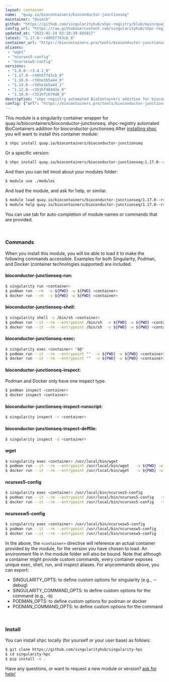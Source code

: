 ```yaml
---
layout: container
name:  "quay.io/biocontainers/bioconductor-junctionseq"
maintainer: "@vsoch"
github: "https://github.com/singularityhub/shpc-registry/blob/main/quay.io/biocontainers/bioconductor-junctionseq/container.yaml"
config_url: "https://raw.githubusercontent.com/singularityhub/shpc-registry/main/quay.io/biocontainers/bioconductor-junctionseq/container.yaml"
updated_at: "2023-01-14 03:10:39.685817"
latest: "1.17.0--r40h5f743cb_0"
container_url: "https://biocontainers.pro/tools/bioconductor-junctionseq"
aliases:
 - "wget"
 - "ncurses5-config"
 - "ncursesw5-config"
versions:
 - "1.8.0--r3.4.1_0"
 - "1.17.0--r40h5f743cb_0"
 - "1.16.0--r36he1b5a44_0"
 - "1.14.0--r36he1b5a44_1"
 - "1.12.0--r351hf484d3e_0"
 - "1.10.0--r351hfc679d8_0"
description: "shpc-registry automated BioContainers addition for bioconductor-junctionseq"
config: {"url": "https://biocontainers.pro/tools/bioconductor-junctionseq", "maintainer": "@vsoch", "description": "shpc-registry automated BioContainers addition for bioconductor-junctionseq", "latest": {"1.17.0--r40h5f743cb_0": "sha256:e5e9d0fdc1771a0846f7bf2cbe477a692115945d0c91011348bfe0136131eaf6"}, "tags": {"1.8.0--r3.4.1_0": "sha256:04106cbd134485b3c4e6d454b392f0b0a8a1942cb816e60acecadd634d5dffb3", "1.17.0--r40h5f743cb_0": "sha256:e5e9d0fdc1771a0846f7bf2cbe477a692115945d0c91011348bfe0136131eaf6", "1.16.0--r36he1b5a44_0": "sha256:4a584a330eac49f41394e1df127a8a2a38e78d248c0e26f2e3bec612f263837b", "1.14.0--r36he1b5a44_1": "sha256:e185436c0f25a0961e77db8a0ad052de3e97ae47d8971356e7760d8136655f3e", "1.12.0--r351hf484d3e_0": "sha256:f8d3f41c4e42a1721099d903efbf835378f3ad94c897d04ea6eae2434dd55ec3", "1.10.0--r351hfc679d8_0": "sha256:357e5d9d9623f51accbe0428b1052ede92f098ecd885a9757ddd7e8d5f52aa35"}, "docker": "quay.io/biocontainers/bioconductor-junctionseq", "aliases": {"wget": "/usr/local/bin/wget", "ncurses5-config": "/usr/local/bin/ncurses5-config", "ncursesw5-config": "/usr/local/bin/ncursesw5-config"}}
---
```


This module is a singularity container wrapper for quay.io/biocontainers/bioconductor-junctionseq.
shpc-registry automated BioContainers addition for bioconductor-junctionseq
After [installing shpc](#install) you will want to install this container module:


```bash
$ shpc install quay.io/biocontainers/bioconductor-junctionseq
```

Or a specific version:

```bash
$ shpc install quay.io/biocontainers/bioconductor-junctionseq:1.17.0--r40h5f743cb_0
```

And then you can tell lmod about your modules folder:

```bash
$ module use ./modules
```

And load the module, and ask for help, or similar.

```bash
$ module load quay.io/biocontainers/bioconductor-junctionseq/1.17.0--r40h5f743cb_0
$ module help quay.io/biocontainers/bioconductor-junctionseq/1.17.0--r40h5f743cb_0
```

You can use tab for auto-completion of module names or commands that are provided.

<br>

### Commands

When you install this module, you will be able to load it to make the following commands accessible.
Examples for both Singularity, Podman, and Docker (container technologies supported) are included.

#### bioconductor-junctionseq-run:

```bash
$ singularity run <container>
$ podman run --rm  -v ${PWD} -w ${PWD} <container>
$ docker run --rm  -v ${PWD} -w ${PWD} <container>
```

#### bioconductor-junctionseq-shell:

```bash
$ singularity shell -s /bin/sh <container>
$ podman run --it --rm --entrypoint /bin/sh  -v ${PWD} -w ${PWD} <container>
$ docker run --it --rm --entrypoint /bin/sh  -v ${PWD} -w ${PWD} <container>
```

#### bioconductor-junctionseq-exec:

```bash
$ singularity exec <container> "$@"
$ podman run --it --rm --entrypoint ""  -v ${PWD} -w ${PWD} <container> "$@"
$ docker run --it --rm --entrypoint ""  -v ${PWD} -w ${PWD} <container> "$@"
```

#### bioconductor-junctionseq-inspect:

Podman and Docker only have one inspect type.

```bash
$ podman inspect <container>
$ docker inspect <container>
```

#### bioconductor-junctionseq-inspect-runscript:

```bash
$ singularity inspect -r <container>
```

#### bioconductor-junctionseq-inspect-deffile:

```bash
$ singularity inspect -d <container>
```


#### wget

```bash
$ singularity exec <container> /usr/local/bin/wget
$ podman run --it --rm --entrypoint /usr/local/bin/wget   -v ${PWD} -w ${PWD} <container> -c " $@"
$ docker run --it --rm --entrypoint /usr/local/bin/wget   -v ${PWD} -w ${PWD} <container> -c " $@"
```


#### ncurses5-config

```bash
$ singularity exec <container> /usr/local/bin/ncurses5-config
$ podman run --it --rm --entrypoint /usr/local/bin/ncurses5-config   -v ${PWD} -w ${PWD} <container> -c " $@"
$ docker run --it --rm --entrypoint /usr/local/bin/ncurses5-config   -v ${PWD} -w ${PWD} <container> -c " $@"
```


#### ncursesw5-config

```bash
$ singularity exec <container> /usr/local/bin/ncursesw5-config
$ podman run --it --rm --entrypoint /usr/local/bin/ncursesw5-config   -v ${PWD} -w ${PWD} <container> -c " $@"
$ docker run --it --rm --entrypoint /usr/local/bin/ncursesw5-config   -v ${PWD} -w ${PWD} <container> -c " $@"
```



In the above, the `<container>` directive will reference an actual container provided
by the module, for the version you have chosen to load. An environment file in the
module folder will also be bound. Note that although a container
might provide custom commands, every container exposes unique exec, shell, run, and
inspect aliases. For anycommands above, you can export:

 - SINGULARITY_OPTS: to define custom options for singularity (e.g., --debug)
 - SINGULARITY_COMMAND_OPTS: to define custom options for the command (e.g., -b)
 - PODMAN_OPTS: to define custom options for podman or docker
 - PODMAN_COMMAND_OPTS: to define custom options for the command

<br>

### Install

You can install shpc locally (for yourself or your user base) as follows:

```bash
$ git clone https://github.com/singularityhub/singularity-hpc
$ cd singularity-hpc
$ pip install -e .
```

Have any questions, or want to request a new module or version? [ask for help!](https://github.com/singularityhub/singularity-hpc/issues)